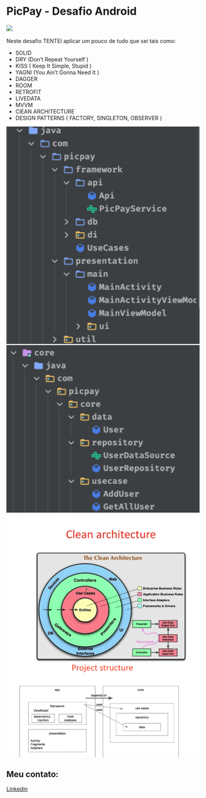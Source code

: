 # PicPay - Desafio Android

<img src="https://github.com/mobilepicpay/desafio-android/blob/master/desafio-picpay.gif" width="300"/>

Neste desafio TENTEI aplicar um pouco de tudo que sei tais como:
* SOLID
* DRY (Don’t Repeat Yourself )
* KISS ( Keep It Simple, Stupid )
* YAGNI (You Ain’t Gonna Need It )
* DAGGER
* ROOM
* RETROFIT
* LIVEDATA
* MVVM
* ClEAN ARCHITECTURE
* DESIGN PATTERNS ( FACTORY, SINGLETON, OBSERVER )

<img src="https://github.com/paulosoujava/desafioPicPay/blob/main/4.png" width="600"/>
<img src="https://github.com/paulosoujava/desafioPicPay/blob/main/3.png" width="600"/>

<img src="https://github.com/paulosoujava/desafioPicPay/blob/main/clean.png" width="600"/>
<img src="https://github.com/paulosoujava/desafioPicPay/blob/main/architecture.png" width="600"/>

## Meu contato:

[Linkedin](https://www.linkedin.com/in/androidjava/)
